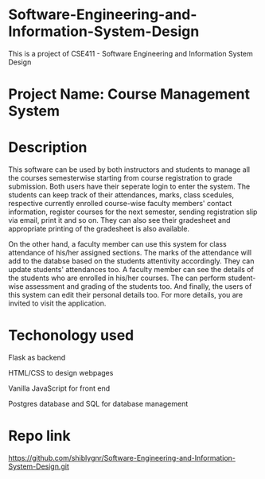 # Software-Engineering-and-Information-System-Design
This is a project of CSE411 - Software Engineering and Information System Design

# Project Name: Course Management System

# Description

This software can be used by both instructors and students to manage all the courses semesterwise starting from course registration to grade submission. Both users have their seperate login to enter the system. The students can keep track of their attendances, marks, class scedules, respective currently enrolled course-wise faculty members' contact information, register courses for the next semester, sending registration slip via email, print it and so on. They can also see their gradesheet and appropriate printing of the gradesheet is also available.
 
On the other hand, a faculty member can use this system for class attendance of his/her assigned sections. The marks of the attendance will add to the databse based on the students attentivity accordingly. They can update students' attendances too. A faculty member can see the details of the students who are enrolled in his/her courses. The can perform student-wise assessment and grading of the students too. And finally, the users of this system can edit their personal details too. For more details, you are invited to visit the application.

# Techonology used

  Flask as backend
  
  HTML/CSS to design webpages
  
  Vanilla JavaScript for front end
  
  Postgres database and SQL for database management

# Repo link

https://github.com/shiblygnr/Software-Engineering-and-Information-System-Design.git
